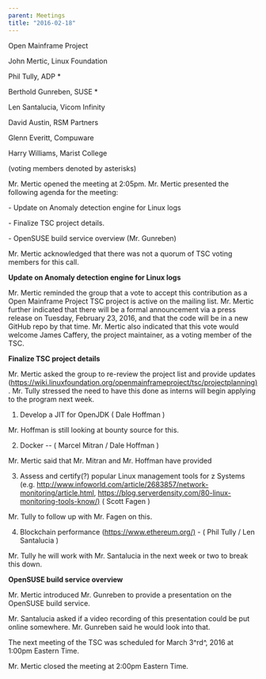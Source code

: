 ```yaml
---
parent: Meetings
title: "2016-02-18"
---
```

Open Mainframe Project


John Mertic, Linux Foundation

Phil Tully, ADP \*

Berthold Gunreben, SUSE \*

Len Santalucia, Vicom Infinity

David Austin, RSM Partners

Glenn Everitt, Compuware

Harry Williams, Marist College

(voting members denoted by asterisks)

Mr. Mertic opened the meeting at 2:05pm. Mr. Mertic presented the
following agenda for the meeting:

\- Update on Anomaly detection engine for Linux logs

\- Finalize TSC project details.

\- OpenSUSE build service overview (Mr. Gunreben)

Mr. Mertic acknowledged that there was not a quorum of TSC voting
members for this call.

**Update on Anomaly detection engine for Linux logs**

Mr. Mertic reminded the group that a vote to accept this contribution as
a Open Mainframe Project TSC project is active on the mailing list. Mr.
Mertic further indicated that there will be a formal announcement via a
press release on Tuesday, February 23, 2016, and that the code will be
in a new GitHub repo by that time. Mr. Mertic also indicated that this
vote would welcome James Caffery, the project maintainer, as a voting
member of the TSC.

**Finalize TSC project details**

Mr. Mertic asked the group to re-review the project list and provide
updates
(<https://wiki.linuxfoundation.org/openmainframeproject/tsc/projectplanning)>.
Mr. Tully stressed the need to have this done as interns will begin
applying to the program next week.

1.  Develop a JIT for OpenJDK ( Dale Hoffman )

Mr. Hoffman is still looking at bounty source for this.

2.  Docker -- ( Marcel Mitran / Dale Hoffman )

Mr. Mertic said that Mr. Mitran and Mr. Hoffman have provided

3.  Assess and certify(?) popular Linux management tools for z Systems
    (e.g.
    http://www.infoworld.com/article/2683857/network-monitoring/article.html,
    <https://blog.serverdensity.com/80-linux-monitoring-tools-know/)> (
    Scott Fagen )

Mr. Tully to follow up with Mr. Fagen on this.

4.  Blockchain performance (<https://www.ethereum.org/)> - ( Phil Tully
    / Len Santalucia )

Mr. Tully he will work with Mr. Santalucia in the next week or two to
break this down.

**OpenSUSE build service overview**

Mr. Mertic introduced Mr. Gunreben to provide a presentation on the
OpenSUSE build service.

Mr. Santalucia asked if a video recording of this presentation could be
put online somewhere. Mr. Gunreben said he would look into that.

The next meeting of the TSC was scheduled for March 3^rd^, 2016 at
1:00pm Eastern Time.

Mr. Mertic closed the meeting at 2:00pm Eastern Time.

